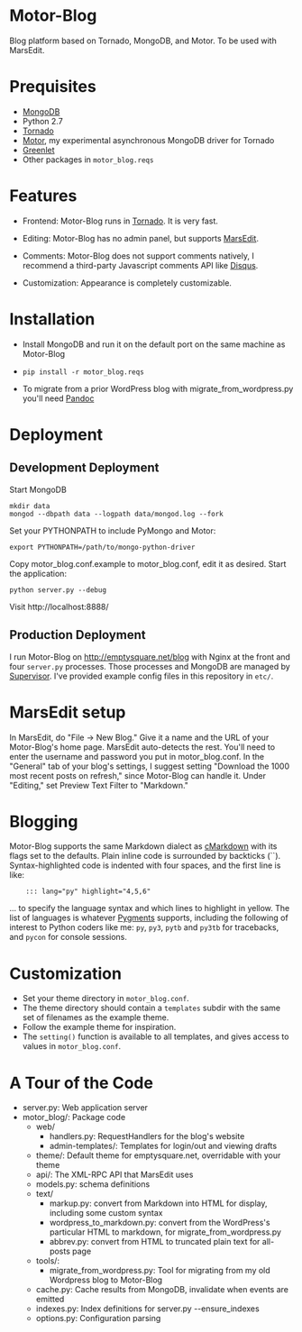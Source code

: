 # Motor-Blog

Blog platform based on Tornado, MongoDB, and Motor. To be used with MarsEdit.

# Prequisites

* [MongoDB](http://www.mongodb.org/downloads)
* Python 2.7
* [Tornado](http://www.tornadoweb.org/)
* [Motor](http://emptysquare.net/motor/), my experimental asynchronous MongoDB driver for Tornado
* [Greenlet](http://pypi.python.org/pypi/greenlet)
* Other packages in `motor_blog.reqs`

# Features

* Frontend: Motor-Blog runs in [Tornado](http://www.tornadoweb.org/). It is very fast.

* Editing: Motor-Blog has no admin panel, but supports
  [MarsEdit](http://www.red-sweater.com/marsedit/).

* Comments: Motor-Blog does not support comments natively, I recommend a
  third-party Javascript comments API like [Disqus](http://disqus.com).

* Customization: Appearance is completely customizable.

# Installation

* Install MongoDB and run it on the default port on the same machine as Motor-Blog

* `pip install -r motor_blog.reqs`

* To migrate from a prior WordPress blog with migrate\_from\_wordpress.py you'll
  need [Pandoc](http://johnmacfarlane.net/pandoc/)

# Deployment

## Development Deployment

Start MongoDB

    mkdir data
    mongod --dbpath data --logpath data/mongod.log --fork

Set your PYTHONPATH to include PyMongo and Motor:

    export PYTHONPATH=/path/to/mongo-python-driver

Copy motor\_blog.conf.example to motor\_blog.conf, edit it as desired. Start the application:

    python server.py --debug

Visit http://localhost:8888/

## Production Deployment

I run Motor-Blog on http://emptysquare.net/blog with Nginx at the front and four `server.py` processes.
Those processes and MongoDB are managed by [Supervisor](http://supervisord.org/).
I've provided example config files in this repository in `etc/`.

# MarsEdit setup

In MarsEdit, do "File -> New Blog."
Give it a name and the URL of your Motor-Blog's home page.
MarsEdit auto-detects the rest. You'll need to enter the username and password you put in motor_blog.conf.
In the "General" tab of your blog's settings, I suggest setting "Download the 1000 most recent posts on refresh,"
since Motor-Blog can handle it.
Under "Editing," set Preview Text Filter to "Markdown."

# Blogging

Motor-Blog supports the same Markdown dialect as [cMarkdown](https://github.com/paulsmith/cMarkdown) with
its flags set to the defaults.
Plain inline code is surrounded by backticks (``).
Syntax-highlighted code is indented with four spaces, and the first line is like:

        ::: lang="py" highlight="4,5,6"

... to specify the language syntax and which lines to highlight in yellow. The list of languages
is whatever [Pygments](http://pygments.org/languages/) supports, including the following of
interest to Python coders like me: `py`, `py3`, `pytb` and `py3tb` for tracebacks, and `pycon` for
console sessions.

# Customization

* Set your theme directory in `motor_blog.conf`.
* The theme directory should contain a `templates` subdir with the same set of filenames as the example theme.
* Follow the example theme for inspiration.
* The `setting()` function is available to all templates, and gives access to values in `motor_blog.conf`.

# A Tour of the Code

* server.py: Web application server
* motor_blog/: Package code
    * web/
        * handlers.py: RequestHandlers for the blog's website
        * admin-templates/: Templates for login/out and viewing drafts
    * theme/: Default theme for emptysquare.net, overridable with your theme
    * api/: The XML-RPC API that MarsEdit uses
    * models.py: schema definitions
    * text/
        * markup.py: convert from Markdown into HTML for display, including some custom syntax
        * wordpress_to_markdown.py: convert from the WordPress's particular HTML to markdown, for migrate_from_wordpress.py
        * abbrev.py: convert from HTML to truncated plain text for all-posts page
    * tools/:
        * migrate\_from\_wordpress.py: Tool for migrating from my old Wordpress blog to Motor-Blog
    * cache.py: Cache results from MongoDB, invalidate when events are emitted
    * indexes.py: Index definitions for server.py --ensure_indexes
    * options.py: Configuration parsing
